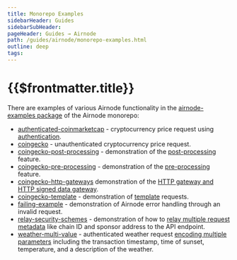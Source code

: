 ```yaml
---
title: Monorepo Examples
sidebarHeader: Guides
sidebarSubHeader:
pageHeader: Guides → Airnode
path: /guides/airnode/monorepo-examples.html
outline: deep
tags:
---
```


<PageHeader/>

<SearchHighlight/>

<FlexStartTag/>

# {{$frontmatter.title}}

There are examples of various Airnode functionality in the
[airnode-examples package<ExternalLinkImage/>](https://github.com/api3dao/airnode/tree/v0.11/packages/airnode-examples)
of the Airnode monorepo:

- [authenticated-coinmarketcap<ExternalLinkImage/>](https://github.com/api3dao/airnode/blob/v0.11/packages/airnode-examples/integrations/authenticated-coinmarketcap) -
  cryptocurrency price request using
  [authentication](/reference/airnode/latest/understand/api-security.md#airnode-authentication-security-schemes).
- [coingecko<ExternalLinkImage/>](https://github.com/api3dao/airnode/blob/v0.11/packages/airnode-examples/integrations/coingecko) -
  unauthenticated cryptocurrency price request.
- [coingecko-post-processing<ExternalLinkImage/>](https://github.com/api3dao/airnode/tree/v0.11/packages/airnode-examples/integrations/coingecko-post-processing) -
  demonstration of the [post-processing](/reference/ois/latest/processing.md)
  feature.
- [coingecko-pre-processing](https://github.com/api3dao/airnode/tree/v0.11/packages/airnode-examples/integrations/coingecko-pre-processing) -
  demonstration of the [pre-processing](/reference/ois/latest/processing.md)
  feature.
- [coingecko-http-gateways<ExternalLinkImage/>](https://github.com/api3dao/airnode/tree/v0.11/packages/airnode-examples/integrations/coingecko-http-gateways)
  demonstration of the
  [HTTP gateway and HTTP signed data gateway](/reference/airnode/latest/understand/http-gateways.md).
- [coingecko-template<ExternalLinkImage/>](https://github.com/api3dao/airnode/tree/v0.11/packages/airnode-examples/integrations/coingecko-template) -
  demonstration of
  [template](/reference/airnode/latest/developers/using-templates.md) requests.
- [failing-example<ExternalLinkImage/>](https://github.com/api3dao/airnode/tree/v0.11/packages/airnode-examples/integrations/failing-example) -
  demonstration of Airnode error handling through an invalid request.
- [relay-security-schemes<ExternalLinkImage/>](https://github.com/api3dao/airnode/tree/v0.11/packages/airnode-examples/integrations/relay-security-schemes) -
  demonstration of how to
  [relay multiple request metadata](/reference/airnode/latest/understand/api-security.md#relayed-meta-data-security-schemes)
  like chain ID and sponsor address to the API endpoint.
- [weather-multi-value<ExternalLinkImage/>](https://github.com/api3dao/airnode/tree/v0.11/packages/airnode-examples/integrations/weather-multi-value) -
  authenticated weather request
  [encoding multiple parameters](/reference/ois/latest/reserved-parameters.md#encoding-multiple-values)
  including the transaction timestamp, time of sunset, temperature, and a
  description of the weather.

<FlexEndTag/>
